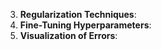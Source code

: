 3. **Regularization Techniques**:
2. **Fine-Tuning Hyperparameters**:
12. **Visualization of Errors**:
